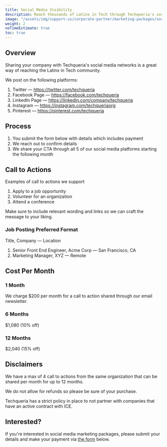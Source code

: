 ```yaml
---
title: Social Media Visibility
description: Reach thousands of Latinx in Tech through Techqueria's social media platforms.
image: "/assets/img/support-us/corporate-partner/marketing-packages/social-media.jpg"
weight: 2
noTimeEstimate: true
toc: true
---
```


## Overview

Sharing your company with Techqueria's social media networks is a great way of reaching the Latinx in Tech community.

We post on the following platforms:

1. Twitter — https://twitter.com/techqueria
2. Facebook Page — https://facebook.com/techqueria
3. LinkedIn Page — https://linkedin.com/company/techqueria
4. Instagram — https://instagram.com/techqueriaorg
5. Pinterest — https://pinterest.com/techqueria

## Process

1. You submit the form below with details which includes payment
2. We reach out to confirm details
3. We share your CTA through all 5 of our social media platforms starting the following month

## Call to Actions

Examples of call to actions we support

1. Apply to a job opportunity
2. Volunteer for an organization
3. Attend a conference

Make sure to include relevant wording and links so we can craft the message to your liking.

### Job Posting Preferred Format

Title, Company — Location

1. Senior Front End Engineer, Acme Corp — San Francisco, CA
2. Marketing Manager, XYZ — Remote

## Cost Per Month

### 1 Month

We charge $200 per month for a call to action shared through our email newsletter.

### 6 Months

$1,080 (10% off)

### 12 Months

$2,040 (15% off)

## Disclaimers

We have a max of 4 call to actions from the same organization that can be shared per month for up to 12 months.

We do not allow for refunds so please be sure of your purchase.

Techqueria has a strict policy in place to not partner with companies that have an active contract with ICE.

## Interested?

If you're interested in social media marketing packages, please submit your details and make your payment via <a href="https://techqueria.typeform.com/to/GveLjJ" rel="noopener">the form</a> below.

<div class="typeform-widget" data-url="https://techqueria.typeform.com/to/GveLjJ" data-transparency="50" data-hide-headers=true data-hide-footer=true style="width: 100%; height: 500px;"></div>

<script> (function() { var qs,js,q,s,d=document, gi=d.getElementById, ce=d.createElement, gt=d.getElementsByTagName, id="typef_orm", b="https://embed.typeform.com/"; if(!gi.call(d,id)) { js=ce.call(d,"script"); js.id=id; js.src=b+"embed.js"; q=gt.call(d,"script")[0]; q.parentNode.insertBefore(js,q) } })() </script>